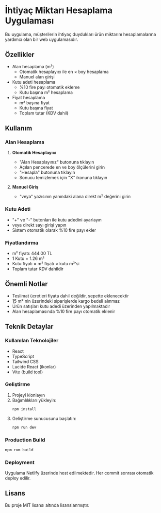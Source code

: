 # İhtiyaç Miktarı Hesaplama Uygulaması

Bu uygulama, müşterilerin ihtiyaç duydukları ürün miktarını hesaplamalarına yardımcı olan bir web uygulamasıdır.

## Özellikler

- Alan hesaplama (m²)
  - Otomatik hesaplayıcı ile en × boy hesaplama
  - Manuel alan girişi
- Kutu adeti hesaplama
  - %10 fire payı otomatik ekleme
  - Kutu başına m² hesaplama
- Fiyat hesaplama
  - m² başına fiyat
  - Kutu başına fiyat
  - Toplam tutar (KDV dahil)

## Kullanım

### Alan Hesaplama

1. **Otomatik Hesaplayıcı**
   - "Alan Hesaplayınız" butonuna tıklayın
   - Açılan pencerede en ve boy ölçülerini girin
   - "Hesapla" butonuna tıklayın
   - Sonucu temizlemek için "X" ikonuna tıklayın

2. **Manuel Giriş**
   - "veya" yazısının yanındaki alana direkt m² değerini girin

### Kutu Adeti

- "+" ve "-" butonları ile kutu adedini ayarlayın
- veya direkt sayı girişi yapın
- Sistem otomatik olarak %10 fire payı ekler

### Fiyatlandırma

- m² fiyatı: 444.00 TL
- 1 Kutu = 1.26 m²
- Kutu fiyatı = m² fiyatı × kutu m²'si
- Toplam tutar KDV dahildir

## Önemli Notlar

- Teslimat ücretleri fiyata dahil değildir, sepette eklenecektir
- 15 m²'nin üzerindeki siparişlerde kargo bedeli alınmaz
- Ürün satışları kutu adedi üzerinden yapılmaktadır
- Alan hesaplamasında %10 fire payı otomatik eklenir

## Teknik Detaylar

### Kullanılan Teknolojiler

- React
- TypeScript
- Tailwind CSS
- Lucide React (ikonlar)
- Vite (build tool)

### Geliştirme

1. Projeyi klonlayın
2. Bağımlılıkları yükleyin:
   ```bash
   npm install
   ```
3. Geliştirme sunucusunu başlatın:
   ```bash
   npm run dev
   ```

### Production Build

```bash
npm run build
```

### Deployment

Uygulama Netlify üzerinde host edilmektedir. Her commit sonrası otomatik deploy edilir.

## Lisans

Bu proje MIT lisansı altında lisanslanmıştır.